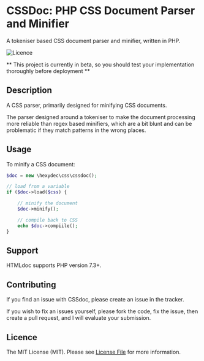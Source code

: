 # CSSDoc: PHP CSS Document Parser and Minifier

A tokeniser based CSS document parser and minifier, written in PHP.

![Licence](https://img.shields.io/badge/Licence-MIT-lightgrey.svg)

** This project is currently in beta, so you should test your implementation thoroughly before deployment **

## Description

A CSS parser, primarily designed for minifying CSS documents.

The parser designed around a tokeniser to make the document processing more reliable than regex based minifiers, which are a bit blunt and can be problematic if they match patterns in the wrong places.

## Usage

To minify a CSS document:

```php
$doc = new \hexydec\css\cssdoc();

// load from a variable
if ($doc->load($css) {

	// minify the document
	$doc->minify();

	// compile back to CSS
	echo $doc->compiile();
}
```

## Support

HTMLdoc supports PHP version 7.3+.

## Contributing

If you find an issue with CSSdoc, please create an issue in the tracker.

If you wish to fix an issues yourself, please fork the code, fix the issue, then create a pull request, and I will evaluate your submission.

## Licence

The MIT License (MIT). Please see [License File](LICENCE) for more information.
